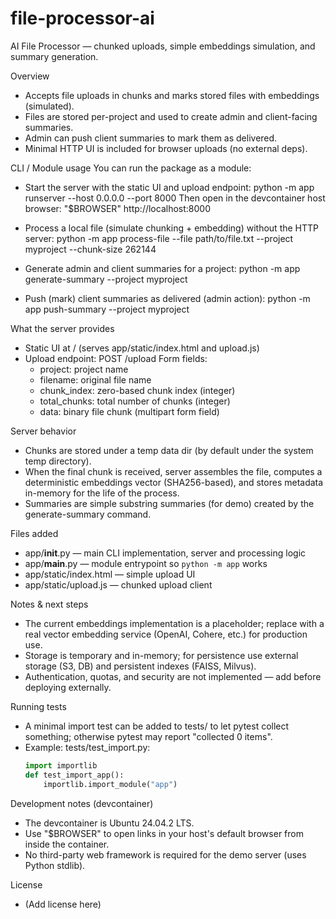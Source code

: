 # file-processor-ai

AI File Processor — chunked uploads, simple embeddings simulation, and summary generation.

Overview
- Accepts file uploads in chunks and marks stored files with embeddings (simulated).
- Files are stored per-project and used to create admin and client-facing summaries.
- Admin can push client summaries to mark them as delivered.
- Minimal HTTP UI is included for browser uploads (no external deps).

CLI / Module usage
You can run the package as a module:

- Start the server with the static UI and upload endpoint:
  python -m app runserver --host 0.0.0.0 --port 8000
  Then open in the devcontainer host browser:
  "$BROWSER" http://localhost:8000

- Process a local file (simulate chunking + embedding) without the HTTP server:
  python -m app process-file --file path/to/file.txt --project myproject --chunk-size 262144

- Generate admin and client summaries for a project:
  python -m app generate-summary --project myproject

- Push (mark) client summaries as delivered (admin action):
  python -m app push-summary --project myproject

What the server provides
- Static UI at / (serves app/static/index.html and upload.js)
- Upload endpoint: POST /upload
  Form fields:
    - project: project name
    - filename: original file name
    - chunk_index: zero-based chunk index (integer)
    - total_chunks: total number of chunks (integer)
    - data: binary file chunk (multipart form field)

Server behavior
- Chunks are stored under a temp data dir (by default under the system temp directory).
- When the final chunk is received, server assembles the file, computes a deterministic embeddings vector (SHA256-based), and stores metadata in-memory for the life of the process.
- Summaries are simple substring summaries (for demo) created by the generate-summary command.

Files added
- app/__init__.py — main CLI implementation, server and processing logic
- app/__main__.py — module entrypoint so `python -m app` works
- app/static/index.html — simple upload UI
- app/static/upload.js — chunked upload client

Notes & next steps
- The current embeddings implementation is a placeholder; replace with a real vector embedding service (OpenAI, Cohere, etc.) for production use.
- Storage is temporary and in-memory; for persistence use external storage (S3, DB) and persistent indexes (FAISS, Milvus).
- Authentication, quotas, and security are not implemented — add before deploying externally.

Running tests
- A minimal import test can be added to tests/ to let pytest collect something; otherwise pytest may report "collected 0 items".
- Example:
  tests/test_import.py:
  ```python
  import importlib
  def test_import_app():
      importlib.import_module("app")
  ```

Development notes (devcontainer)
- The devcontainer is Ubuntu 24.04.2 LTS.
- Use "$BROWSER" <url> to open links in your host's default browser from inside the container.
- No third-party web framework is required for the demo server (uses Python stdlib).

License
- (Add license here)